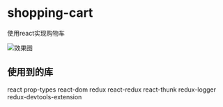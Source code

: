 # shopping-cart

使用react实现购物车

![效果图](https://tva1.sinaimg.cn/large/007S8ZIlly1ggrzp2wt6wj30m80a6wft.jpg)

## 使用到的库

react
prop-types
react-dom
redux
react-redux
react-thunk
redux-logger
redux-devtools-extension
